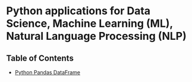 # Python applications for Data Science, Machine Learning (ML), Natural Language Processing (NLP)

## Table of Contents

* [Python Pandas DataFrame](https://github.com/bigdatasys/python-bigdata-ml-nlp/pandas/blob/master/data.ipynb)


